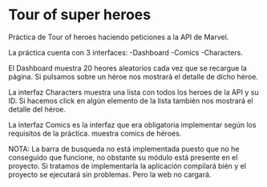 # Tour of super heroes

Práctica de Tour of heroes haciendo peticiones a la API de Marvel. 

La práctica cuenta con 3 interfaces:
-Dashboard
-Comics
-Characters.

El Dashboard muestra 20 heores aleatorios cada vez que se recargue la página.
Si pulsamos sobre un héroe nos mostrará el detalle de dicho héroe.

La interfaz Characters muestra una lista con todos los heroes de la API y su ID.
Si hacemos click en algún elemento de la lista también nos mostrará el detalle del héroe.

La interfaz Comics es la interfaz que era obligatoria implementar según los requisitos de la práctica.
muestra comics de héroes.

NOTA: La barra de busqueda no está implementada puesto que no he conseguido que funcione, no obstante su módulo está presente en el proyecto.
      Si tratamos de implementarla la aplicación compilará bién y el proyecto se ejecutará sin problemas. Pero la web no cargará.


